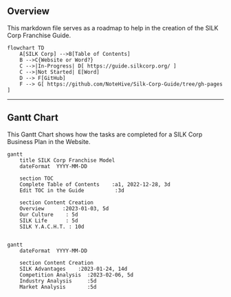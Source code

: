 ## Overview

This markdown file serves as a roadmap to help in the creation of the SILK Corp Franchise Guide.

```mermaid
flowchart TD
    A[SILK Corp] -->B[Table of Contents]
    B -->C{Website or Word?}
    C -->|In-Progress| D[ https://guide.silkcorp.org/ ]
    C -->|Not Started| E[Word]
    D --> F[GitHub]
    F --> G[ https://github.com/NoteHive/Silk-Corp-Guide/tree/gh-pages ]
```

---

## Gantt Chart

This Gantt Chart shows how the tasks are completed for a SILK Corp Business Plan in the Website.

```mermaid
gantt
    title SILK Corp Franchise Model
    dateFormat  YYYY-MM-DD

    section TOC
    Complete Table of Contents    :a1, 2022-12-28, 3d
    Edit TOC in the Guide          :3d

    section Content Creation
    Overview      :2023-01-03, 5d
    Our Culture    : 5d
    SILK Life      : 5d
    SILK Y.A.C.H.T. : 10d
    
```
```mermaid
gantt
    dateFormat  YYYY-MM-DD

    section Content Creation
    SILK Advantages    :2023-01-24, 14d
    Competition Analysis  :2023-02-06, 5d
    Industry Analysis     :5d
    Market Analysis       :5d
    
```